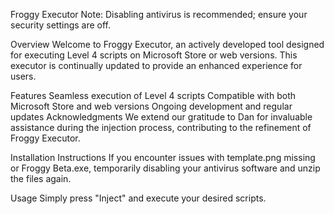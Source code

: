 Froggy Executor
Note: Disabling antivirus is recommended; ensure your security settings are off.

Overview
Welcome to Froggy Executor, an actively developed tool designed for executing Level 4 scripts on Microsoft Store or web versions. This executor is continually updated to provide an enhanced experience for users.

Features
Seamless execution of Level 4 scripts
Compatible with both Microsoft Store and web versions
Ongoing development and regular updates
Acknowledgments
We extend our gratitude to Dan for invaluable assistance during the injection process, contributing to the refinement of Froggy Executor.

Installation Instructions
If you encounter issues with template.png missing or Froggy Beta.exe,  temporarily disabling your antivirus software and unzip the files again.

Usage
Simply press "Inject" and execute your desired scripts.
